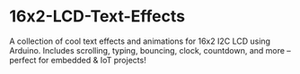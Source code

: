 # 16x2-LCD-Text-Effects
A collection of cool text effects and animations for 16x2 I2C LCD using Arduino. Includes scrolling, typing, bouncing, clock, countdown, and more – perfect for embedded &amp; IoT projects!

